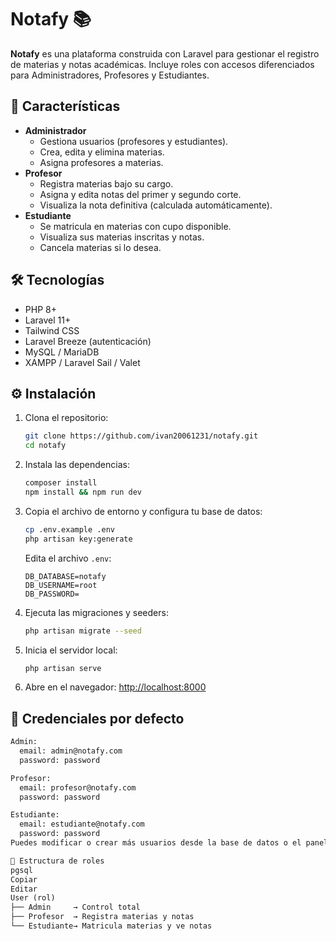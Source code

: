 # Notafy 📚

**Notafy** es una plataforma construida con Laravel para gestionar el registro de materias y notas académicas. Incluye roles con accesos diferenciados para Administradores, Profesores y Estudiantes.

## 🚀 Características

- **Administrador**
  - Gestiona usuarios (profesores y estudiantes).
  - Crea, edita y elimina materias.
  - Asigna profesores a materias.
- **Profesor**
  - Registra materias bajo su cargo.
  - Asigna y edita notas del primer y segundo corte.
  - Visualiza la nota definitiva (calculada automáticamente).
- **Estudiante**
  - Se matricula en materias con cupo disponible.
  - Visualiza sus materias inscritas y notas.
  - Cancela materias si lo desea.

## 🛠 Tecnologías

- PHP 8+
- Laravel 11+
- Tailwind CSS
- Laravel Breeze (autenticación)
- MySQL / MariaDB
- XAMPP / Laravel Sail / Valet

## ⚙️ Instalación

1. Clona el repositorio:
    ```bash
    git clone https://github.com/ivan20061231/notafy.git
    cd notafy
    ```

2. Instala las dependencias:
    ```bash
    composer install
    npm install && npm run dev
    ```

3. Copia el archivo de entorno y configura tu base de datos:
    ```bash
    cp .env.example .env
    php artisan key:generate
    ```
    Edita el archivo `.env`:
    ```env
    DB_DATABASE=notafy
    DB_USERNAME=root
    DB_PASSWORD=
    ```

4. Ejecuta las migraciones y seeders:
    ```bash
    php artisan migrate --seed
    ```

5. Inicia el servidor local:
    ```bash
    php artisan serve
    ```

6. Abre en el navegador: [http://localhost:8000](http://localhost:8000)

## 🔑 Credenciales por defecto

```txt
Admin:
  email: admin@notafy.com
  password: password

Profesor:
  email: profesor@notafy.com
  password: password

Estudiante:
  email: estudiante@notafy.com
  password: password
Puedes modificar o crear más usuarios desde la base de datos o el panel de administrador.

🧩 Estructura de roles
pgsql
Copiar
Editar
User (rol)
├── Admin     → Control total
├── Profesor  → Registra materias y notas
└── Estudiante→ Matricula materias y ve notas